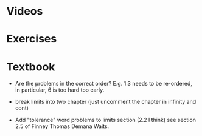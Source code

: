 Videos
======


Exercises
=========


Textbook 
======== 

* Are the problems in the correct order? E.g. 1.3 needs to be
  re-ordered, in particular, 6 is too hard too early.

* break limits into two chapter (just uncomment the chapter in
  infinity and cont)

* Add "tolerance" word problems to limits section (2.2 I think) see
  section 2.5 of Finney Thomas Demana Waits.